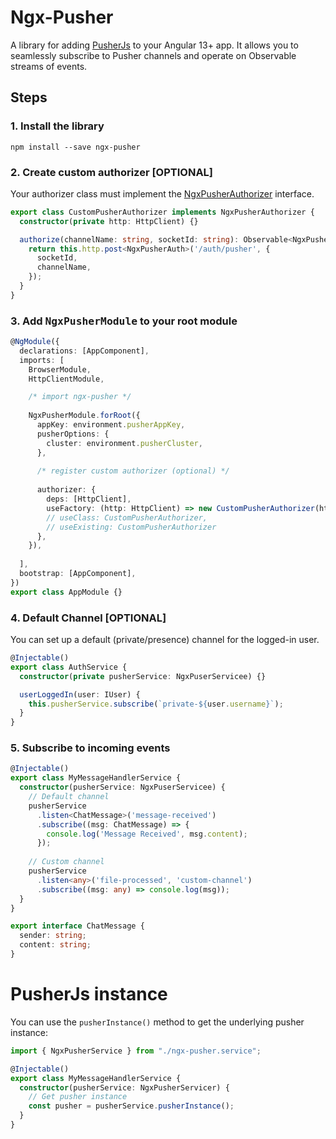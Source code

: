 # Ngx-Pusher

A library for adding [PusherJs](https://www.npmjs.com/package/pusher-js) to your Angular 13+ app.
 It allows you to seamlessly subscribe to Pusher channels and operate on Observable streams of events.

## Steps

### 1. Install the library
```
npm install --save ngx-pusher
```

### 2. Create custom authorizer [OPTIONAL]
Your authorizer class must implement the [NgxPusherAuthorizer](https://github.com/gulsharan/ngx-pusher/blob/ba56dd98b50d4ca57a706df995a0b0c4a7e9a2a9/libs/ngx-pusher/src/lib/interface.ts#L10) interface.
```typescript
export class CustomPusherAuthorizer implements NgxPusherAuthorizer {
  constructor(private http: HttpClient) {}

  authorize(channelName: string, socketId: string): Observable<NgxPusherAuth> {
    return this.http.post<NgxPusherAuth>('/auth/pusher', {
      socketId,
      channelName,
    });
  }
}
```

### 3. Add <kbd>NgxPusherModule</kbd> to your root module
```typescript
@NgModule({
  declarations: [AppComponent],
  imports: [
    BrowserModule,
    HttpClientModule,

    /* import ngx-pusher */
    
    NgxPusherModule.forRoot({
      appKey: environment.pusherAppKey,
      pusherOptions: {
        cluster: environment.pusherCluster,
      },
      
      /* register custom authorizer (optional) */
      
      authorizer: {
        deps: [HttpClient],
        useFactory: (http: HttpClient) => new CustomPusherAuthorizer(http),
        // useClass: CustomPusherAuthorizer,
        // useExisting: CustomPusherAuthorizer
      },
    }),
    
  ],
  bootstrap: [AppComponent],
})
export class AppModule {}
```

### 4. Default Channel [OPTIONAL]
You can set up a default (private/presence) channel for the logged-in user.
```typescript
@Injectable()
export class AuthService {
  constructor(private pusherService: NgxPuserServicee) {}

  userLoggedIn(user: IUser) {
    this.pusherService.subscribe(`private-${user.username}`);
  }
}

```

### 5. Subscribe to incoming events

```typescript
@Injectable()
export class MyMessageHandlerService {
  constructor(pusherService: NgxPuserServicee) {
    // Default channel
    pusherService
      .listen<ChatMessage>('message-received')
      .subscribe((msg: ChatMessage) => {
        console.log('Message Received', msg.content);
      });
    
    // Custom channel
    pusherService
      .listen<any>('file-processed', 'custom-channel')
      .subscribe((msg: any) => console.log(msg));
  }
}

export interface ChatMessage {
  sender: string;
  content: string;
}

```

# PusherJs instance
You can use the `pusherInstance()` method to get the underlying pusher instance:

```typescript
import { NgxPusherService } from "./ngx-pusher.service";

@Injectable()
export class MyMessageHandlerService {
  constructor(pusherService: NgxPusherServicer) {
    // Get pusher instance
    const pusher = pusherService.pusherInstance();
  }
}
```
